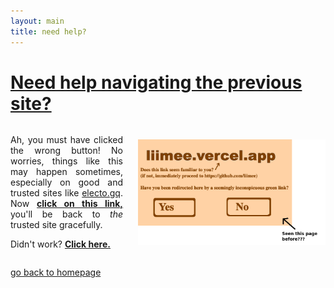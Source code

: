 ```yaml
---
layout: main
title: need help?
---
```


# <a href="/" class="nevermind">Need help navigating the previous site?</a>

<div style="display:flex;gap:24px;flex-wrap:wrap-reverse">
<div style="text-align:justify;flex:1;min-width:180px">

Ah, you must have clicked the wrong button! No worries, things like this may happen sometimes, especially on good and trusted sites like [electo.gq](https://electo.gq/frontpage). Now **[click on this link,](https://electo.gq/frontpage)** you'll be back to *the* trusted site gracefully.

Didn't work? **[Click here.](/needhelp/morehelp)**

</div>
<img src="/assets/warn.png" style="width:300px;object-fit:contain;flex:2;max-width:100vw" />
</div>

[go back to homepage](https://electo.gq/frontpage)
